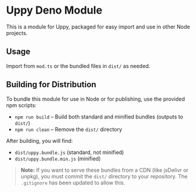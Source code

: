 # Uppy Deno Module

This is a module for Uppy, packaged for easy import and use in other Node projects.

## Usage
Import from `mod.ts` or the bundled files in `dist/` as needed.

## Building for Distribution
To bundle this module for use in Node or for publishing, use the provided npm scripts:

- `npm run build` – Build both standard and minified bundles (outputs to `dist/`)
- `npm run clean` – Remove the `dist/` directory

After building, you will find:
- `dist/uppy.bundle.js` (standard, not minified)
- `dist/uppy.bundle.min.js` (minified)

> **Note:**
> If you want to serve these bundles from a CDN (like jsDelivr or unpkg), you must commit the `dist/` directory to your repository. The `.gitignore` has been updated to allow this.
